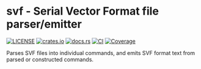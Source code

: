 # svf - Serial Vector Format file parser/emitter

[![LICENSE](https://img.shields.io/badge/license-MIT-blue.svg)](LICENSE)
[![crates.io](https://img.shields.io/crates/v/svf.svg)](https://crates.io/crates/svf)
[![docs.rs](https://docs.rs/svf/badge.svg)](https://docs.rs/svf)
[![CI](https://github.com/adamgreig/svf/workflows/CI/badge.svg)](https://github.com/adamgreig/svf)
[![Coverage](https://coveralls.io/repos/github/adamgreig/svf/badge.svg?branch=master)](https://coveralls.io/github/adamgreig/svf?branch=master)

Parses SVF files into individual commands, and emits SVF format text from
parsed or constructed commands.
